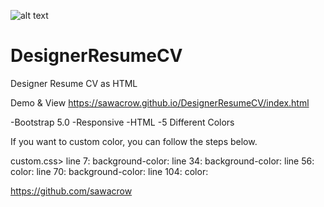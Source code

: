 ![alt text](https://github.com/sawacrow/DesignerResumeCV/blob/main/Preview/01_preview1.jpg?raw=true)

# DesignerResumeCV
Designer Resume CV as HTML

Demo & View
https://sawacrow.github.io/DesignerResumeCV/index.html


-Bootstrap 5.0
-Responsive
-HTML
-5 Different Colors




If you want to custom color, you can follow the steps below.

custom.css>
line 7: background-color:
line 34: background-color:
line 56: color:
line 70: background-color:
line 104: color:


https://github.com/sawacrow
